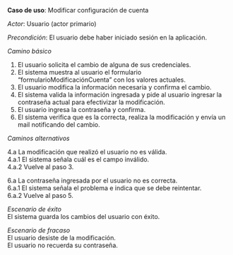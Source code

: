 **Caso de uso**: Modificar configuración de cuenta

_Actor_: Usuario (actor primario)

_Precondición_: El usuario debe haber iniciado sesión en la aplicación.

_Camino básico_

1. El usuario solicita el cambio de alguna de sus credenciales.
2. El sistema muestra al usuario el formulario “formularioModificaciónCuenta” con los valores actuales.
3. El usuario modifica la información necesaria y confirma el cambio.
4. El sistema valida la información ingresada y pide al usuario ingresar la contraseña actual para efectivizar la
   modificación.
5. El usuario ingresa la contraseña y confirma.
6. El sistema verifica que es la correcta, realiza la modificación y envía un mail notificando del cambio.

_Caminos alternativos_

4.a La modificación que realizó el usuario no es válida.  
4.a.1 El sistema señala cuál es el campo inválido.  
4.a.2 Vuelve al paso 3.

6.a La contraseña ingresada por el usuario no es correcta.  
6.a.1 El sistema señala el problema e indica que se debe reintentar.  
6.a.2 Vuelve al paso 5.

_Escenario de éxito_  
El sistema guarda los cambios del usuario con éxito.

_Escenario de fracaso_  
El usuario desiste de la modificación.  
El usuario no recuerda su contraseña.
